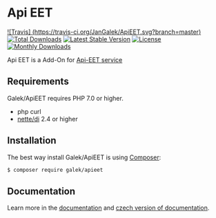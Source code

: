 # Api EET
[![Travis] (https://travis-ci.org/JanGalek/ApiEET.svg?branch=master)](https://travis-ci.org/JanGalek/ApiEET)
[![Total Downloads](https://poser.pugx.org/galek/apieet/downloads)](https://packagist.org/packages/galek/apieet)
[![Latest Stable Version](https://poser.pugx.org/galek/apieet/v/stable)](https://packagist.org/packages/galek/apieet)
[![License](https://poser.pugx.org/galek/apieet/license)](https://packagist.org/packages/galek/apieet)
[![Monthly Downloads](https://poser.pugx.org/galek/apieet/d/monthly)](https://packagist.org/packages/galek/apieet)

Api EET is a Add-On for [Api-EET service](https://api-eet.cz/)

Requirements
------------
Galek/ApiEET requires PHP 7.0 or higher.

- php curl
- [nette/di](https://github.com/nette/di) 2.4 or higher


Installation
------------

The best way install Galek/ApiEET is using [Composer](http://getcomposer.org/):

```sh
$ composer require galek/apieet
```

Documentation
-------------

Learn more in the [documentation](https://github.com/JanGalek/ApiEET/blob/master/docs/en/index.md) and [czech version of documentation](https://github.com/JanGalek/ApiEET/blob/master/docs/cs/index.md).